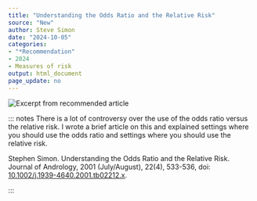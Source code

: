 ```yaml
---
title: "Understanding the Odds Ratio and the Relative Risk"
source: "New"
author: Steve Simon
date: "2024-10-05"
categories: 
- "*Recommendation"
- 2024
- Measures of risk
output: html_document
page_update: no
---
```


![](http://www.pmean.com/new-images/24/understanding-or-and-rr-01.png "Excerpt from recommended article")

::: notes
There is a lot of controversy over the use of the odds ratio versus the relative risk. I wrote a brief article on this and explained settings where you should use the odds ratio and settings where you should use the relative risk.

Stephen Simon. Understanding the Odds Ratio and the Relative Risk. Journal of Andrology, 2001 (July/August), 22(4), 533-536, doi: [10.1002/j.1939-4640.2001.tb02212.x][doi1].

[doi1]: https://doi.org/10.1002/j.1939-4640.2001.tb02212.x
:::
